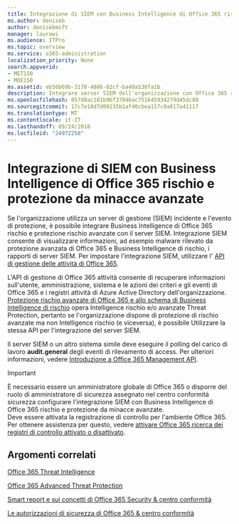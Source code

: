 ```yaml
---
title: Integrazione di SIEM con Business Intelligence di Office 365 rischio e protezione da minacce avanzate
ms.author: deniseb
author: denisebmsft
manager: laurawi
ms.audience: ITPro
ms.topic: overview
ms.service: o365-administration
localization_priority: None
search.appverid:
- MET150
- MOE150
ms.assetid: eb56b69b-3170-4086-82cf-ba40a530fa1b
description: Integrare server SIEM dell'organizzazione con Office 365 rischio Intelligence e avanzate di protezione Threat con l'API di Gestione attività di Office 365.
ms.openlocfilehash: 057d8ac101b96f37846ac751645934279d45dc88
ms.sourcegitcommit: 17c7e18d7d00135b1af40cbea117c9a817a41117
ms.translationtype: MT
ms.contentlocale: it-IT
ms.lasthandoff: 09/24/2018
ms.locfileid: "24972258"
---
```

# <a name="siem-integration-with-office-365-threat-intelligence-and-advanced-threat-protection"></a>Integrazione di SIEM con Business Intelligence di Office 365 rischio e protezione da minacce avanzate

Se l'organizzazione utilizza un server di gestione (SIEM) incidente e l'evento di protezione, è possibile integrare Business Intelligence di Office 365 rischio e protezione rischio avanzate con il server SIEM. Integrazione SIEM consente di visualizzare informazioni, ad esempio malware rilevato da protezione avanzata di Office 365 e Business Intelligence di rischio, i rapporti di server SIEM. Per impostare l'integrazione SIEM, utilizzare l' [API di gestione delle attività di Office 365](https://docs.microsoft.com/office/office-365-management-api/office-365-management-activity-api-reference). 

L'API di gestione di Office 365 attività consente di recuperare informazioni sull'utente, amministrazione, sistema e le azioni dei criteri e gli eventi di Office 365 e i registri attività di Azure Active Directory dell'organizzazione. [Protezione rischio avanzate di Office 365 e allo schema di Business Intelligence di rischio](https://docs.microsoft.com/office/office-365-management-api/office-365-management-activity-api-schema#office-365-advanced-threat-protection-and-threat-intelligence-schema) opera Intelligence rischio e/o avanzate Threat Protection, pertanto se l'organizzazione dispone di protezione di rischio avanzate ma non Intelligence rischio (e viceversa), è possibile Utilizzare la stessa API per l'integrazione del server SIEM. 

Il server SIEM o un altro sistema simile deve eseguire il polling del carico di lavoro **audit.general** degli eventi di rilevamento di access. Per ulteriori informazioni, vedere [Introduzione a Office 365 Management API](https://docs.microsoft.com/office/office-365-management-api/get-started-with-office-365-management-apis). 

> [!IMPORTANT]
> È necessario essere un amministratore globale di Office 365 o disporre del ruolo di amministratore di sicurezza assegnato nel centro conformità sicurezza configurare l'integrazione SIEM con Business Intelligence di Office 365 rischio e protezione da minacce avanzate.<br/>Deve essere attivata la registrazione di controllo per l'ambiente Office 365. Per ottenere assistenza per questo, vedere [attivare Office 365 ricerca dei registri di controllo attivato o disattivato](turn-audit-log-search-on-or-off.md).

## <a name="related-topics"></a>Argomenti correlati

[Office 365 Threat Intelligence](office-365-ti.md)

[Office 365 Advanced Threat Protection](office-365-atp.md)

[Smart report e sui concetti di Office 365 Security &amp; centro conformità](reports-and-insights-in-security-and-compliance.md)
  
[Le autorizzazioni di sicurezza di Office 365 &amp; centro conformità](permissions-in-the-security-and-compliance-center.md)
  

